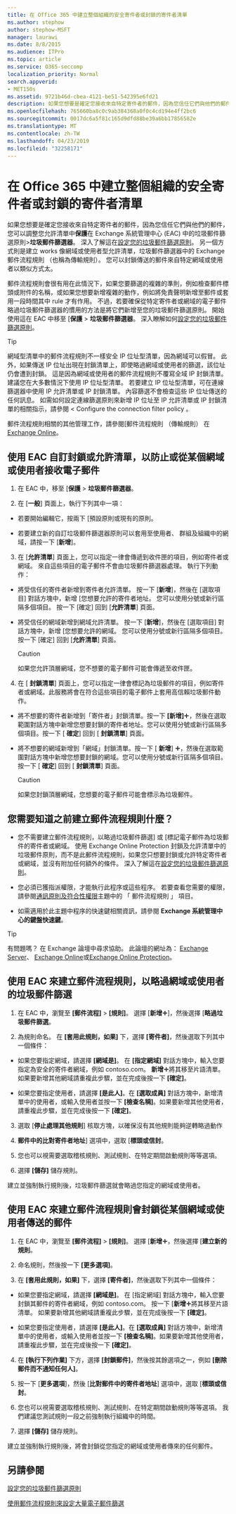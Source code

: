 ```yaml
---
title: 在 Office 365 中建立整個組織的安全寄件者或封鎖的寄件者清單
ms.author: stephow
author: stephow-MSFT
manager: laurawi
ms.date: 8/8/2015
ms.audience: ITPro
ms.topic: article
ms.service: O365-seccomp
localization_priority: Normal
search.appverid:
- MET150s
ms.assetid: 9721b46d-cbea-4121-be51-542395e6fd21
description: 如果您想要是確定您接收來自特定寄件者的郵件，因為您信任它們與他們的郵件，您可以調整您允許在 Exchange 系統管理中心中的垃圾郵件篩選原則中的清單。
ms.openlocfilehash: 765660ba8c0c9ab384368a0f0c4cd194e4ff2bc6
ms.sourcegitcommit: 0017dc6a5f81c165d9dfd88be39a6bb17856582e
ms.translationtype: MT
ms.contentlocale: zh-TW
ms.lasthandoff: 04/23/2019
ms.locfileid: "32258171"
---
```

# <a name="create-organization-wide-safe-sender-or-blocked-sender-lists-in-office-365"></a>在 Office 365 中建立整個組織的安全寄件者或封鎖的寄件者清單
  
如果您想要是確定您接收來自特定寄件者的郵件，因為您信任它們與他們的郵件，您可以調整您允許清單中**保護**在 Exchange 系統管理中心 (EAC) 中的垃圾郵件篩選原則\>**垃圾郵件篩選器**。 深入了解這在[設定您的垃圾郵件篩選原則](configure-your-spam-filter-policies.md)。 另一個方式則是建立 works 像網域或使用者型允許清單，垃圾郵件篩選器中的 Exchange 郵件流程規則 （也稱為傳輸規則）。 您可以封鎖傳送的郵件來自特定網域或使用者以類似方式太。
  
郵件流程規則會很有用在此情況下，如果您要篩選的複雜的準則，例如檢查郵件標頭或附件的名稱，或如果您想要新增複雜的動作，例如將免責聲明新增至郵件或套用一段時間其中 rule 才有作用。 不過，若要確保從特定寄件者或網域的電子郵件略過垃圾郵件篩選器的慣用的方法是將它們新增至您的垃圾郵件篩選原則。 開始使用這在 EAC 中移至 [**保護** \> **垃圾郵件篩選器**。 深入瞭解如何[設定您的垃圾郵件篩選原則](configure-your-spam-filter-policies.md)。
  
> [!TIP]
> 網域型清單中的郵件流程規則不一樣安全 IP 位址型清單，因為網域可以假冒。 此外，如果傳送 IP 位址出現在封鎖清單上，即使略過網域或使用者的篩選，該位址仍會遭到封鎖。 這是因為網域或使用者的郵件流程規則不覆寫全域 IP 封鎖清單。 建議您在大多數情況下使用 IP 位址型清單。 若要建立 IP 位址型清單，可在連線篩選器中使用 IP 允許清單或 IP 封鎖清單。 內容篩選不會檢查這些 IP 位址傳送的任何訊息。 如需如何設定連線篩選原則來新增 IP 位址至 IP 允許清單或 IP 封鎖清單的相關指示，請參閱 < <b0>Configure the connection filter policy </b0>。 
  
郵件流程規則相關的其他管理工作，請參閱[郵件流程規則 （傳輸規則） 在 [Exchange Online](http://technet.microsoft.com/library/743bd525-0ca2-426d-b76c-b4a052bc8886.aspx)。
  
## <a name="use-the-eac-to-customize-a-block-or-allow-list-to-prevent-or-receive-email-from-a-domain-or-user"></a>使用 EAC 自訂封鎖或允許清單，以防止或從某個網域或使用者接收電子郵件

1. 在 EAC 中，移至 [**保護** \> **垃圾郵件篩選器**。 
    
2. 在 [**一般**] 頁面上，執行下列其中一項： 
    
  - 若要開始編輯它，按兩下 [預設原則或現有的原則。
    
  - 若要建立新的自訂垃圾郵件篩選器原則可以套用至使用者、 群組及組織中的網域，請按一下 [**新增**]。 
    
3. 在 [**允許清單**] 頁面上，您可以指定一律會傳遞到收件匣的項目，例如寄件者或網域。 來自這些項目的電子郵件不會由垃圾郵件篩選器處理。 執行下列動作： 
    
  - 將受信任的寄件者新增到寄件者允許清單。 按一下 [**新增**]，然後在 [選取項目] 對話方塊中，新增 [您想要允許的寄件者地址。 您可以使用分號或新行區隔多個項目。 按一下 [確定] 回到 [**允許清單**] 頁面。 
    
  - 將受信任的網域新增到網域允許清單。 按一下 [**新增**]，然後在 [選取項目] 對話方塊中，新增 [您想要允許的網域。 您可以使用分號或新行區隔多個項目。 按一下 [確定] 回到 [**允許清單**] 頁面。 
    
    > [!CAUTION]
    > 如果您允許頂層網域，您不想要的電子郵件可能會傳遞至收件匣。 
  
4. 在 [ **封鎖清單**] 頁面上，您可以指定一律會標記為垃圾郵件的項目，例如寄件者或網域。此服務將會在符合這些項目的電子郵件上套用高信賴垃圾郵件動作。 
    
  - 將不想要的寄件者新增到「寄件者」封鎖清單。按一下 **[新增]**![加入圖示](media/ITPro-EAC-AddIcon.gif)，然後在選取範圍對話方塊中新增您想要封鎖的寄件者地址。您可以使用分號或新行區隔多個項目。按一下 [ **確定**] 回到 [ **封鎖清單**] 頁面。 
    
  - 將不想要的網域新增到「網域」封鎖清單。按一下 [ **新增**] ![加入圖示](media/ITPro-EAC-AddIcon.gif)，然後在選取範圍對話方塊中新增您想要封鎖的網域。您可以使用分號或新行區隔多個項目。按一下 [ **確定**] 回到 [ **封鎖清單**] 頁面。 
    
    > [!CAUTION]
    > 如果您封鎖頂層網域，您想要的電子郵件可能會標示為垃圾郵件。 
  
## <a name="what-do-you-need-to-know-before-you-begin-creating-a-mail-flow-rule"></a>您需要知道之前建立郵件流程規則什麼？
    
- 您不需要建立郵件流程規則，以略過垃圾郵件篩選] 或 [標記電子郵件為垃圾郵件的寄件者或網域。 使用 Exchange Online Protection 封鎖及允許清單中的垃圾郵件原則，而不是此郵件流程規則，如果您只想要封鎖或允許特定寄件者或網域，並沒有附加任何額外的條件。 深入了解這在[設定您的垃圾郵件篩選原則](configure-your-spam-filter-policies.md)。
    
- 您必須已獲指派權限，才能執行此程序或這些程序。 若要查看您需要的權限，請參閱[通訊原則及符合性權限](http://technet.microsoft.com/library/ec4d3b9f-b85a-4cb9-95f5-6fc149c3899b.aspx)主題中的 「 郵件流程規則 」 項目。 
    
- 如需適用於此主題中程序的快速鍵相關資訊，請參閱 **Exchange 系統管理中心的鍵盤快速鍵**。
    
> [!TIP]
> 有問題嗎？ 在 Exchange 論壇中尋求協助。 此論壇的網址為： [Exchange Server](https://go.microsoft.com/fwlink/p/?linkId=60612)、 [Exchange Online](https://go.microsoft.com/fwlink/p/?linkId=267542)或[Exchange Online Protection](https://go.microsoft.com/fwlink/p/?linkId=285351)。 
  
## <a name="use-the-eac-to-create-a-mail-flow-rule-to-bypass-spam-filtering-for-a-domain-or-user"></a>使用 EAC 來建立郵件流程規則，以略過網域或使用者的垃圾郵件篩選

1. 在 EAC 中，瀏覽至 **[郵件流程]** \> **[規則]**。 選擇 [**新增**![加入圖示](media/ITPro-EAC-AddIcon.gif)]，然後選擇 [**略過垃圾郵件篩選**。
    
2. 為規則命名。 在 **[套用此規則，如果]** 下，選擇 **[寄件者]**，然後選取下列其中一個條件： 
    
  - 如果您要指定網域，請選擇 **[網域是]**。 在 **[指定網域]** 對話方塊中，輸入您要指定為安全的寄件者網域，例如 contoso.com。 **新增**![加入圖示](media/ITPro-EAC-AddIcon.gif)將其移至片語清單。 如果要新增其他網域請重複此步驟，並在完成後按一下 **[確定]**。 
    
  - 如果您要指定使用者，請選擇 **[是此人]**。在 **[選取成員]** 對話方塊中，新增清單中的使用者，或輸入使用者並按一下 **[檢查名稱]**。如果要新增其他使用者，請重複此步驟，並在完成後按一下 **[確定]**。 
    
3. 選取 [**停止處理其他規則**] 核取方塊，以確保沒有其他規則能夠逆轉略過動作 
    
4. **郵件中的比對寄件者地址**] 選項中，選取 [**標頭或信封**。
    
5. 您也可以視需要選取稽核規則、測試規則、在特定期間啟動規則等等選項。
    
6. 選擇 **[儲存]** 儲存規則。 
    
建立並強制執行規則後，垃圾郵件篩選就會略過您指定的網域或使用者。
  
## <a name="use-the-eac-to-create-a-mail-flow-rule-that-blocks-messages-sent-from-a-domain-or-user"></a>使用 EAC 來建立郵件流程規則會封鎖從某個網域或使用者傳送的郵件

1. 在 EAC 中，瀏覽至 **[郵件流程]** \> **[規則]**。 選擇 [**新增**![加入圖示](media/ITPro-EAC-AddIcon.gif)，然後選擇 [**建立新的規則**。
    
2. 命名規則，然後按一下 **[更多選項]**。 
    
3. 在 **[套用此規則，如果]** 下，選擇 **[寄件者]**，然後選取下列其中一個條件： 
    
  - 如果您要指定網域，請選擇 **[網域是]**。 在 [指定網域] 對話方塊中，輸入您要封鎖其郵件的寄件者網域，例如 contoso.com。 按一下 [**新增**![加入圖示](media/ITPro-EAC-AddIcon.gif)將其移至片語清單。 如果要新增其他網域請重複此步驟，並在完成後按一下 **[確定]**。 
    
  - 如果您要指定使用者，請選擇 **[是此人]**。在 **[選取成員]** 對話方塊中，新增清單中的使用者，或輸入使用者並按一下 **[檢查名稱]**。如果要新增其他使用者，請重複此步驟，並在完成後按一下 **[確定]**。 
    
4. 在 **[執行下列作業]** 下方，選擇 **[封鎖郵件]**，然後按其餘選項之一，例如 **[刪除郵件而不通知任何人]**。
    
5. 按一下 [**更多選項**]，然後 [**比對郵件中的寄件者地址**] 選項中，選取 [**標頭或信封**。
    
6. 您也可以視需要選取稽核規則、測試規則、在特定期間啟動規則等等選項。 我們建議您測試規則一段之前強制執行組織中的時間。
    
7. 選擇 **[儲存]** 儲存規則。 
    
建立並強制執行規則後，將會封鎖從您指定的網域或使用者傳來的任何郵件。
  
## <a name="see-also"></a>另請參閱

[設定您的垃圾郵件篩選原則](configure-your-spam-filter-policies.md)
  
[使用郵件流程規則來設定大量電子郵件篩選](use-transport-rules-to-configure-bulk-email-filtering.md)


